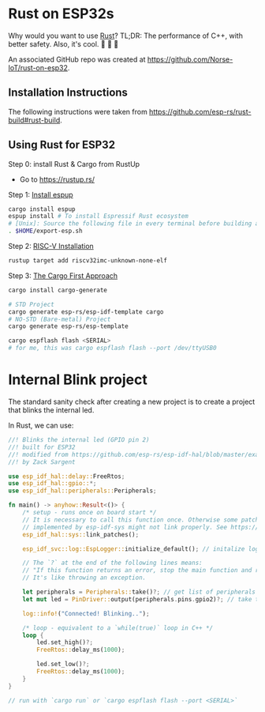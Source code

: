 # Rust on ESP32s

Why would you want to use [Rust](https://www.rust-lang.org/)? TL;DR: The performance of C++, with better safety. Also, it's cool. 🦀 🦀 🦀

An associated GitHub repo was created at <https://github.com/Norse-IoT/rust-on-esp32>.

## Installation Instructions

The following instructions were taken from <https://github.com/esp-rs/rust-build#rust-build>.

## Using Rust for ESP32

Step 0: install Rust & Cargo from RustUp
- Go to <https://rustup.rs/>

Step 1:  [Install espup](<https://github.com/esp-rs/rust-build#espup-installation>)
```bash
cargo install espup
espup install # To install Espressif Rust ecosystem
# [Unix]: Source the following file in every terminal before building a project
. $HOME/export-esp.sh
```
Step 2: [RISC-V Installation](<https://github.com/esp-rs/rust-build#risc-v-installation>)

```bash
rustup target add riscv32imc-unknown-none-elf
```
Step 3: [The Cargo First Approach](<https://github.com/esp-rs/rust-build#cargo-first-approach>)
```bash
cargo install cargo-generate
```
```bash
# STD Project
cargo generate esp-rs/esp-idf-template cargo
# NO-STD (Bare-metal) Project
cargo generate esp-rs/esp-template
```
```bash
cargo espflash flash <SERIAL>
# for me, this was cargo espflash flash --port /dev/ttyUSB0
```

# Internal Blink project

The standard sanity check after creating a new project is to create a project that blinks the internal led.

In Rust, we can use:

```rust
//! Blinks the internal led (GPIO pin 2)
//! built for ESP32
//! modified from https://github.com/esp-rs/esp-idf-hal/blob/master/examples/blinky.rs
//! by Zack Sargent

use esp_idf_hal::delay::FreeRtos;
use esp_idf_hal::gpio::*;
use esp_idf_hal::peripherals::Peripherals;

fn main() -> anyhow::Result<()> {
    /* setup - runs once on board start */
    // It is necessary to call this function once. Otherwise some patches to the runtime
    // implemented by esp-idf-sys might not link properly. See https://github.com/esp-rs/esp-idf-template/issues/71
    esp_idf_hal::sys::link_patches();

    esp_idf_svc::log::EspLogger::initialize_default(); // initalize logger

    // The `?` at the end of the following lines means:
    // "If this function returns an error, stop the main function and return that error."
    // It's like throwing an exception.

    let peripherals = Peripherals::take()?; // get list of peripherals
    let mut led = PinDriver::output(peripherals.pins.gpio2)?; // take the GPIO pin 2 as an output device

    log::info!("Connected! Blinking..");

    /* loop - equivalent to a `while(true)` loop in C++ */
    loop {
        led.set_high()?;
        FreeRtos::delay_ms(1000);

        led.set_low()?;
        FreeRtos::delay_ms(1000);
    }
}

// run with `cargo run` or `cargo espflash flash --port <SERIAL>`
```

